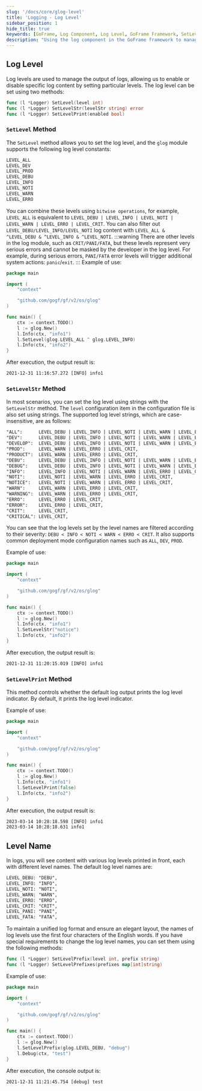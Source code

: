 ```yaml
---
slug: '/docs/core/glog-level'
title: 'Logging - Log Level'
sidebar_position: 1
hide_title: true
keywords: [GoFrame, Log Component, Log Level, GoFrame Framework, SetLevel, SetLevelStr, SetLevelPrint, Level Name, glog, Log Output]
description: "Using the log component in the GoFrame framework to manage and set log levels, including specific usage examples of SetLevel, SetLevelStr, and SetLevelPrint methods. We also discuss how to filter and display log content through different log level names for flexible log management."
---
```


## Log Level

Log levels are used to manage the output of logs, allowing us to enable or disable specific log content by setting particular levels. The log level can be set using two methods:

```go
func (l *Logger) SetLevel(level int)
func (l *Logger) SetLevelStr(levelStr string) error
func (l *Logger) SetLevelPrint(enabled bool)
```

### `SetLevel` Method

The `SetLevel` method allows you to set the log level, and the `glog` module supports the following log level constants:

```html
LEVEL_ALL
LEVEL_DEV
LEVEL_PROD
LEVEL_DEBU
LEVEL_INFO
LEVEL_NOTI
LEVEL_WARN
LEVEL_ERRO
```

You can combine these levels using `bitwise operations`, for example, `LEVEL_ALL` is equivalent to `LEVEL_DEBU | LEVEL_INFO | LEVEL_NOTI | LEVEL_WARN | LEVEL_ERRO | LEVEL_CRIT`. You can also filter out `LEVEL_DEBU/LEVEL_INFO/LEVEL_NOTI` log content with `LEVEL_ALL & ^LEVEL_DEBU & ^LEVEL_INFO & ^LEVEL_NOTI`.
:::warning
There are other levels in the log module, such as `CRIT/PANI/FATA`, but these levels represent very serious errors and cannot be masked by the developer in the log level. For example, during serious errors, `PANI/FATA` error levels will trigger additional system actions: `panic`/`exit`.
:::
Example of use:

```go
package main

import (
    "context"

    "github.com/gogf/gf/v2/os/glog"
)

func main() {
    ctx := context.TODO()
    l := glog.New()
    l.Info(ctx, "info1")
    l.SetLevel(glog.LEVEL_ALL ^ glog.LEVEL_INFO)
    l.Info(ctx, "info2")
}

```

After execution, the output result is:

```html
2021-12-31 11:16:57.272 [INFO] info1
```

### `SetLevelStr` Method

In most scenarios, you can set the log level using strings with the `SetLevelStr` method. The `level` configuration item in the configuration file is also set using strings. The supported log level strings, which are case-insensitive, are as follows:

```html
"ALL":      LEVEL_DEBU | LEVEL_INFO | LEVEL_NOTI | LEVEL_WARN | LEVEL_ERRO | LEVEL_CRIT,
"DEV":      LEVEL_DEBU | LEVEL_INFO | LEVEL_NOTI | LEVEL_WARN | LEVEL_ERRO | LEVEL_CRIT,
"DEVELOP":  LEVEL_DEBU | LEVEL_INFO | LEVEL_NOTI | LEVEL_WARN | LEVEL_ERRO | LEVEL_CRIT,
"PROD":     LEVEL_WARN | LEVEL_ERRO | LEVEL_CRIT,
"PRODUCT":  LEVEL_WARN | LEVEL_ERRO | LEVEL_CRIT,
"DEBU":     LEVEL_DEBU | LEVEL_INFO | LEVEL_NOTI | LEVEL_WARN | LEVEL_ERRO | LEVEL_CRIT,
"DEBUG":    LEVEL_DEBU | LEVEL_INFO | LEVEL_NOTI | LEVEL_WARN | LEVEL_ERRO | LEVEL_CRIT,
"INFO":     LEVEL_INFO | LEVEL_NOTI | LEVEL_WARN | LEVEL_ERRO | LEVEL_CRIT,
"NOTI":     LEVEL_NOTI | LEVEL_WARN | LEVEL_ERRO | LEVEL_CRIT,
"NOTICE":   LEVEL_NOTI | LEVEL_WARN | LEVEL_ERRO | LEVEL_CRIT,
"WARN":     LEVEL_WARN | LEVEL_ERRO | LEVEL_CRIT,
"WARNING":  LEVEL_WARN | LEVEL_ERRO | LEVEL_CRIT,
"ERRO":     LEVEL_ERRO | LEVEL_CRIT,
"ERROR":    LEVEL_ERRO | LEVEL_CRIT,
"CRIT":     LEVEL_CRIT,
"CRITICAL": LEVEL_CRIT,
```

You can see that the log levels set by the level names are filtered according to their severity: `DEBU < INFO < NOTI < WARN < ERRO < CRIT`. It also supports common deployment mode configuration names such as `ALL`, `DEV`, `PROD`.

Example of use:

```go
package main

import (
    "context"

    "github.com/gogf/gf/v2/os/glog"
)

func main() {
    ctx := context.TODO()
    l := glog.New()
    l.Info(ctx, "info1")
    l.SetLevelStr("notice")
    l.Info(ctx, "info2")
}

```

After execution, the output result is:

```html
2021-12-31 11:20:15.019 [INFO] info1
```

### `SetLevelPrint` Method

This method controls whether the default log output prints the log level indicator. By default, it prints the log level indicator.

Example of use:

```go
package main

import (
    "context"

    "github.com/gogf/gf/v2/os/glog"
)

func main() {
    ctx := context.TODO()
    l := glog.New()
    l.Info(ctx, "info1")
    l.SetLevelPrint(false)
    l.Info(ctx, "info2")
}

```

After execution, the output result is:

```html
2023-03-14 10:28:18.598 [INFO] info1
2023-03-14 10:28:18.631 info1
```

## Level Name

In logs, you will see content with various log levels printed in front, each with different level names. The default log level names are:

```html
LEVEL_DEBU: "DEBU",
LEVEL_INFO: "INFO",
LEVEL_NOTI: "NOTI",
LEVEL_WARN: "WARN",
LEVEL_ERRO: "ERRO",
LEVEL_CRIT: "CRIT",
LEVEL_PANI: "PANI",
LEVEL_FATA: "FATA",
```

To maintain a unified log format and ensure an elegant layout, the names of log levels use the first four characters of the English words. If you have special requirements to change the log level names, you can set them using the following methods:

```go
func (l *Logger) SetLevelPrefix(level int, prefix string)
func (l *Logger) SetLevelPrefixes(prefixes map[int]string)
```

Example of use:

```go
package main

import (
    "context"

    "github.com/gogf/gf/v2/os/glog"
)

func main() {
    ctx := context.TODO()
    l := glog.New()
    l.SetLevelPrefix(glog.LEVEL_DEBU, "debug")
    l.Debug(ctx, "test")
}

```

After execution, the console output is:

```html
2021-12-31 11:21:45.754 [debug] test
```